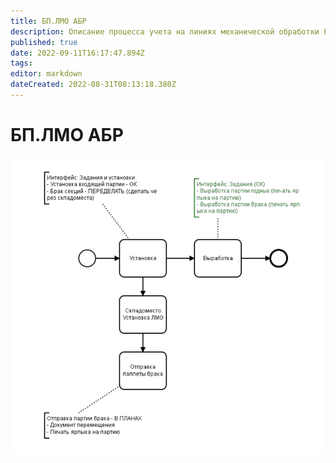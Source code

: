 ```yaml
---
title: БП.ЛМО АБР
description: Описание процесса учета на линиях механической обработки РТ
published: true
date: 2022-09-11T16:17:47.894Z
tags: 
editor: markdown
dateCreated: 2022-08-31T08:13:18.380Z
---
```


# БП.ЛМО АБР

![](<../../../assets/image (436).png>)
